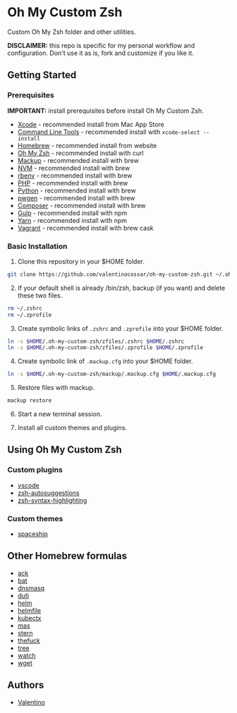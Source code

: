 Oh My Custom Zsh
================

Custom Oh My Zsh folder and other utilities.

**DISCLAIMER:** this repo is specific for my personal workflow and configuration. Don't use it as is, fork and customize if you like it.

## Getting Started

### Prerequisites

**IMPORTANT:** install prerequisites before install Oh My Custom Zsh.

  * [Xcode](https://developer.apple.com/xcode) - recommended install from Mac App Store
  * [Command Line Tools](https://developer.apple.com/xcode/features) - recommended install with `xcode-select --install`
  * [Homebrew](https://brew.sh/index_it.html) - recommended install from website
  * [Oh My Zsh](https://github.com/robbyrussell/oh-my-zsh) - recommended install with curl
  * [Mackup](https://github.com/lra/mackup) - recommended install with brew
  * [NVM](https://github.com/creationix/nvm) - recommended install with brew
  * [rbenv](https://github.com/rbenv/rbenv) - recommended install with brew
  * [PHP](https://php-osx.liip.ch) - recommended install with brew
  * [Python](https://www.python.org) - recommended install with brew
  * [pwgen](https://sourceforge.net/projects/pwgen) - recommended install with brew
  * [Composer](https://getcomposer.org) - recommended install with brew
  * [Gulp](http://gulpjs.com) - recommended install with npm
  * [Yarn](https://yarnpkg.com) - recommended install with npm
  * [Vagrant](https://www.vagrantup.com) - recommended install with brew cask

### Basic Installation

  1. Clone this repository in your $HOME folder.

  ```sh
  git clone https://github.com/valentinocossar/oh-my-custom-zsh.git ~/.oh-my-custom-zsh
  ```

  2. If your default shell is already /bin/zsh, backup (if you want) and delete these two files.

  ```sh
  rm ~/.zshrc
  rm ~/.zprofile
  ```

  3. Create symbolic links of `.zshrc` and `.zprofile` into your $HOME folder.

  ```sh
  ln -s $HOME/.oh-my-custom-zsh/zfiles/.zshrc $HOME/.zshrc
  ln -s $HOME/.oh-my-custom-zsh/zfiles/.zprofile $HOME/.zprofile
  ```

  4. Create symbolic link of `.mackup.cfg` into your $HOME folder.

  ```sh
  ln -s $HOME/.oh-my-custom-zsh/mackup/.mackup.cfg $HOME/.mackup.cfg
  ```

  5. Restore files with mackup.

  ```sh
  mackup restore
  ```

  6. Start a new terminal session.

  7. Install all custom themes and plugins.

## Using Oh My Custom Zsh

### Custom plugins

  * [vscode](https://github.com/valentinocossar/vscode)
  * [zsh-autosuggestions](https://github.com/zsh-users/zsh-autosuggestions)
  * [zsh-syntax-highlighting](https://github.com/zsh-users/zsh-syntax-highlighting)

### Custom themes

  * [spaceship](https://github.com/denysdovhan/spaceship-zsh-theme)

## Other Homebrew formulas

  * [ack](https://beyondgrep.com)
  * [bat](https://github.com/sharkdp/bat)
  * [dnsmasq](http://www.thekelleys.org.uk/dnsmasq/docs/dnsmasq-man.html)
  * [duti](https://github.com/moretension/duti)
  * [helm](https://helm.sh)
  * [helmfile](https://github.com/roboll/helmfile)
  * [kubectx](https://github.com/ahmetb/kubectx)
  * [mas](https://github.com/mas-cli/mas)
  * [stern](https://github.com/wercker/stern)
  * [thefuck](https://github.com/nvbn/thefuck)
  * [tree](https://formulae.brew.sh/formula/tree)
  * [watch](https://formulae.brew.sh/formula/watch)
  * [wget](https://formulae.brew.sh/formula/wget)

## Authors

  - [Valentino](https://github.com/valentinocossar)
